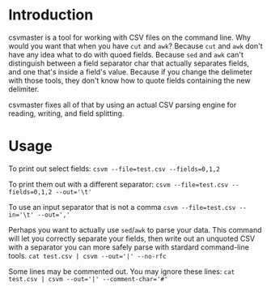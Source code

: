 Introduction
====

csvmaster is a tool for working with CSV files on the command line. Why would you want that when you have `cut` and `awk`? Because `cut` and `awk` don't have any idea what to do with quoed fields. Because `sed` and `awk` can't distinguish between a field separator char that actually separates fields, and one that's inside a field's value. Because if you change the delimeter with those tools, they don't know how to quote fields containing the new delimiter.

csvmaster fixes all of that by using an actual CSV parsing engine for reading, writing, and field splitting.

Usage
====

To print out select fields:
`csvm --file=test.csv --fields=0,1,2`

To print them out with a different separator:
`csvm --file=test.csv --fields=0,1,2 --out='\t'`

To use an input separator that is not a comma
`csvm --file=test.csv --in='\t' --out=','`

Perhaps you want to actually use `sed`/`awk` to parse your data. This command will let you correctly separate your fields, then write out an unquoted CSV with a separator you can more safely parse with stardard command-line tools.
`cat test.csv | csvm --out='|' --no-rfc`

Some lines may be commented out. You may ignore these lines:
`cat test.csv | csvm --out='|' --comment-char='#'`
